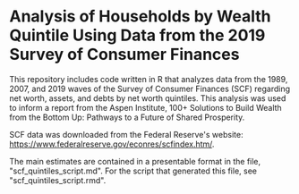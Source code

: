 # Analysis of Households by Wealth Quintile Using Data from the 2019 Survey of Consumer Finances

This repository includes code written in R that analyzes data from the 1989, 2007, and 2019 waves of the Survey of Consumer Finances (SCF) regarding net worth, assets, and debts by net worth quintiles. This analysis was used to inform a report from the Aspen Institute, 100+ Solutions to Build Wealth from the Bottom Up: Pathways to a Future of Shared Prosperity.

SCF data was downloaded from the Federal Reserve's website: https://www.federalreserve.gov/econres/scfindex.htm/.

The main estimates are contained in a presentable format in the file, "scf_quintiles_script.md". For the script that generated this file, see "scf_quintiles_script.rmd".
